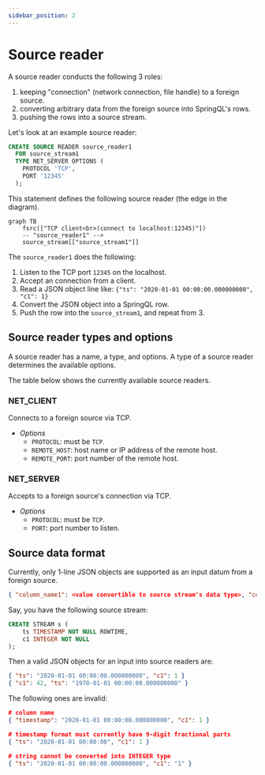 ```yaml
---
sidebar_position: 2
---
```


# Source reader

A source reader conducts the following 3 roles:

1. keeping "connection" (network connection, file handle) to a foreign source.
2. converting arbitrary data from the foreign source into SpringQL's rows.
3. pushing the rows into a source stream.

Let's look at an example source reader:

```sql title="Source reader definition"
CREATE SOURCE READER source_reader1
  FOR source_stream1
  TYPE NET_SERVER OPTIONS (
    PROTOCOL 'TCP',
    PORT '12345'
  );
```

This statement defines the following source reader (the edge in the diagram).

```mermaid
graph TB
    fsrc(["TCP client<br>(connect to localhost:12345)"])
    -- "source_reader1" -->
    source_stream[["source_stream1"]]
```

The `source_reader1` does the following:

1. Listen to the TCP port `12345` on the localhost.
2. Accept an connection from a client.
3. Read a JSON object line like: `{"ts": "2020-01-01 00:00:00.000000000", "c1": 1}`
4. Convert the JSON object into a SpringQL row.
5. Push the row into the `source_stream1`, and repeat from 3.

## Source reader types and options

A source reader has a name, a type, and options.
A type of a source reader determines the available options.

The table below shows the currently available source readers.

### NET_CLIENT

Connects to a foreign source via TCP.

- _Options_
  - `PROTOCOL`: must be `TCP`.
  - `REMOTE_HOST`: host name or IP address of the remote host.
  - `REMOTE_PORT`: port number of the remote host.

### NET_SERVER

Accepts to a foreign source's connection via TCP.

- _Options_
  - `PROTOCOL`: must be `TCP`.
  - `PORT`: port number to listen.

## Source data format

Currently, only 1-line JSON objects are supported as an input datum from a foreign source.

```json title="JSON object convertible to a SpringQL's row"
{ "column_name1": <value convertible to source stream's data type>, "column_name2": <value2>, ... }
```

Say, you have the following source stream:

```sql title="Stream definition in SQL"
CREATE STREAM s (
    ts TIMESTAMP NOT NULL ROWTIME,    
    c1 INTEGER NOT NULL
);
```

Then a valid JSON objects for an input into source readers are:

```json title="Valid JSONs"
{ "ts": "2020-01-01 00:00:00.000000000", "c1": 1 }
{ "c1": 42, "ts": "1970-01-01 00:00:00.000000000" }
```

The following ones are invalid:

```json title="Invalid JSONs"
# column name
{ "timestamp": "2020-01-01 00:00:00.000000000", "c1": 1 }

# timestamp format must currently have 9-digit fractional parts
{ "ts": "2020-01-01 00:00:00", "c1": 1 }

# string cannot be converted into INTEGER type 
{ "ts": "2020-01-01 00:00:00.000000000", "c1": "1" }
```
